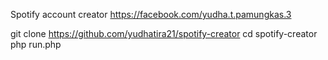 Spotify account creator
https://facebook.com/yudha.t.pamungkas.3

git clone https://github.com/yudhatira21/spotify-creator
cd spotify-creator
php run.php
